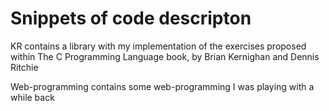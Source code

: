 # Snippets of code descripton
KR contains a library with my implementation of the exercises proposed within The C Programming Language book, by Brian Kernighan and Dennis Ritchie

Web-programming contains some web-programming I was playing with a while back
